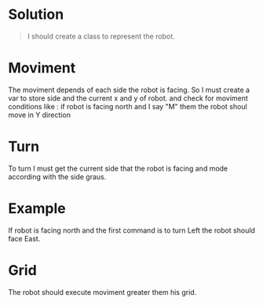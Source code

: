# Solution

> I should create a class to represent the robot.

# Moviment

The moviment depends of each side the robot is facing. So I must create a var to store side and the current x and y of robot. and check for moviment conditions like : if robot is facing north and I say "M" them the robot shoul move in Y direction

# Turn

To turn I must get the current side that the robot is facing and mode according with the side graus.

# Example

If robot is facing north and the first command is to turn Left the robot should face East.


# Grid

The robot should execute moviment greater them his grid.

